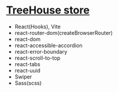 # [TreeHouse store](https://thstore.netlify.app/)

- React(Hooks), Vite
- react-router-dom(createBrowserRouter)
- react-dom
- react-accessible-accordion
- react-error-boundary
- react-scroll-to-top
- react-tabs
- react-uuid
- Swiper
- Sass(scss)



